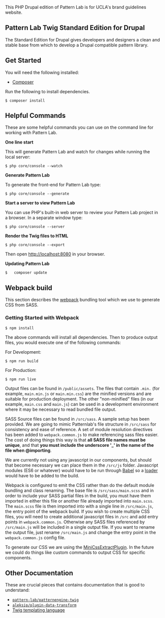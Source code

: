 This PHP Drupal edition of Pattern Lab is for UCLA's brand guidelines website.

## Pattern Lab Twig Standard Edition for Drupal

The Standard Edition for Drupal gives developers and designers a clean and stable base from which to develop a Drupal compatible pattern library.

## Get Started
You will need the following installed:

* [Composer](https://getcomposer.org)

Run the following to install dependencies.
```
$ composer install
```

## Helpful Commands

These are some helpful commands you can use on the command line for working with Pattern Lab.

**One line start**

This will generate Pattern Lab and watch for changes while running the local server:
```
$ php core/console --watch
```

**Generate Pattern Lab**

To generate the front-end for Pattern Lab type:
```
$ php core/console --generate
```

**Start a server to view Pattern Lab**

You can use PHP's built-in web server to review your Pattern Lab project in a browser. In a separate window type:
```
$ php core/console --server
```

**Render the Twig files to HTML**
```
$ php core/console --export
```

Then open [http://localhost:8080](http://localhost:8080) in your browser.

**Updating Pattern Lab**
```
$	composer update
```

## Webpack build
This section describes the [webpack](https://webpack.js.org/) bundling tool which we use to generate CSS from SASS.

### Getting Started with Webpack
```
$ npm install
```
The above commands will install all dependencies. Then to produce output files, you would execute one of the following commands:

For Development:
```
$ npm run build
```

For Production:
```
$ npm run live
```

Output files can be found in `/public/assets`. The files that contain `.min.` (for example, `main.min.js` or `main.min.css`) are the minified versions and are suitable for production deployment. The other "non-minified" files (in our example, `main.css` and `main.js`) can be used in a development environment where it may be necessary to read bundled file output.

SASS Source files can be found in `/src/sass`. A sample setup has been provided. We are going to mimic Patternlab's file structure in `/src/sass` for consistency and ease of reference. A set of module resolution directives has been added to `webpack.common.js` to make referencing sass files easier. The cost of doing things this way is that **all SASS file names must be unique**, and that **you must include the underscore '_' in the name of the file when @importing**.

We are currently not using any javascript in our components, but should that become necessary we can place them in the `/src/js` folder. Javascript modules (ES6 or whatever) would have to be run through [Babel](https://babeljs.io/) so a [loader](https://webpack.js.org/loaders/babel-loader/) would have to be added to the build.

Webpack is configured to emit the CSS rather than do the default module bundling and class renaming. The base file is `/src/sass/main.scss` and in order to include your SASS partial files in the build, you must have them imported in either this file or another file already imported into `main.scss`. The `main.scss` file is then imported into with a single line in `/src/main.js`, the entry point of the webpack build. If you wish to create multiple CSS files, you will need to create additional javascript files in `/src` and add entry points in `webpack.common.js`. Otherwise any SASS files referenced by `/src/main.js` will be included in a single output file. If you want to rename the output file, just rename `/src/main.js` and change the entry point in the `webpack.common.js` config file.

To generate our CSS we are using the [MiniCssExtractPlugin](https://webpack.js.org/plugins/mini-css-extract-plugin/). In the future we could do things like custom commands to output CSS for specific components.


## Other Documentation

These are crucial pieces that contains documentation that is good to understand:

- [`pattern-lab/patternengine-twig`](https://github.com/pattern-lab/patternengine-php-twig)
- [`aleksip/plugin-data-transform`](https://github.com/aleksip/plugin-data-transform)
- [Twig templating language](http://twig.sensiolabs.org/documentation)
